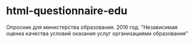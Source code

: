 # html-questionnaire-edu
Опросник для министерства образования. 2016 год. "Независимая оценка качества условий оказания услуг организациями образования"

